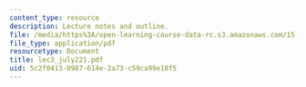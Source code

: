 ```yaml
---
content_type: resource
description: Lecture notes and outline.
file: /media/https%3A/open-learning-course-data-rc.s3.amazonaws.com/15-778-management-of-supply-networks-for-products-and-services-summer-2004/5c2f04130987614e2a73c59ca99e18f5_lec3_july221.pdf
file_type: application/pdf
resourcetype: Document
title: lec3_july221.pdf
uid: 5c2f0413-0987-614e-2a73-c59ca99e18f5
---
```

